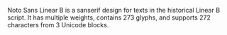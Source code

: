 Noto Sans Linear B is a sanserif design for texts in the historical Linear B script. It has multiple weights, contains 273 glyphs, and supports 272 characters from 3 Unicode blocks.